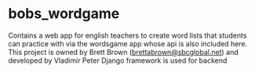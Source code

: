 # bobs_wordgame
Contains a web app for english teachers to create word lists that students can practice with via the wordsgame app whose api is also included here. 
This project is owned by Brett Brown (brettabrown@sbcglobal.net) and developed by Vladimir Peter
Django framework is used for backend 


